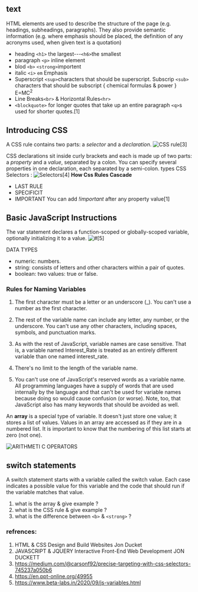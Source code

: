 ## text
HTML elements are used to describe the structure of the page (e.g. headings, subheadings, paragraphs).
They also provide semantic information (e.g. where emphasis should be placed, the definition of any acronyms used, when given text is a quotation)
* heading `<h1>` the largest---`<h6>`the smallest
* paragraph `<p>` inline element
* blod `<b>`  `<strong>`importent
* italic `<i>`  `em` Emphasis
* Superscript `<sup>`characters that should be superscript. Subscrip `<sub>`  characters that should be subscript { chemical formulas & power }  E=MC<sup>2</sup>
* Line Breaks`<br>` & Horizontal Rules`<hr>`
* `<blockquote>` for longer quotes that take up an entire paragraph  `<q>`s used for shorter quotes.[1]
 
 ## Introducing CSS

A CSS rule contains two parts: a *selector* and a *declaration*.
![CSS rule](https://miro.medium.com/max/3840/1*naFDyXh9iGtmvNRhhFY-og.png)[3]

CSS declarations sit inside curly brackets and each is made up of two parts: a *property* and a *value*, separated by a colon. You can specify several properties in one declaration, each separated by a semi-colon.
types CSS Selectors :
![Selectors](https://cf.ppt-online.org/files/slide/k/Kbp3XcismqFREgGuz9OBIWY1vDx6MwHVeZQjC5/slide-8.jpg)[4]
**How Css Rules Cascade**
* LAST RULE
* SPECIFICIT
* IMPORTANT You can add *!important* after any property value[1]

## Basic JavaScript Instructions
The var statement declares a function-scoped or globally-scoped variable, optionally initializing it to a value.
![#](https://lh3.googleusercontent.com/-YXC3gtpMlko/X3HA5DHH6MI/AAAAAAAAB3Q/VYM81zAFldY-cItuj7GMYA0Xy7Fy0GWBgCLcBGAsYHQ/image.png)[5]

DATA TYPES
* numeric: numbers. 
* string: consists of letters and other characters within a pair of quotes.
* boolean: two values: true or false.
### Rules for Naming Variables

1. The first character must be a letter or an underscore (_). You can't use a number as the first character.

2. The rest of the variable name can include any letter, any number, or the underscore. You can't use any other characters, including spaces, symbols, and punctuation marks.

3. As with the rest of JavaScript, variable names are case sensitive. That is, a variable   named Interest_Rate is treated as an entirely different variable than one named interest_rate.

4. There's no limit to the length of the variable name.

5. You can't use one of JavaScript's reserved words as a variable name. All programming languages have a supply of words that are used internally by the language and that can't be used for variable names because doing so would cause confusion (or worse). Note, too, that JavaScript also has many keywords that should be avoided as well.

An **array** is a special type of variable. It doesn't just store one value; it stores a list of values. Values in an array are accessed as if they are in a numbered list. It is important to know that the numbering of this list starts at zero (not one).

![ARITHMETI C OPERATORS ](https://www.devopsschool.com/blog/wp-content/uploads/2020/07/JavaScript-Arithmatic-Operators.png)

## switch statements
A switch statement starts with a variable called the switch value. Each case indicates a possible value for this variable and the code that should run if the variable matches that value. 


1. what is the array & give example ?
2. what is the CSS rule & give example ?
3. what is the difference between `<b>` & `<strong>` ?


### refrences:
1. HTML & CSS Design and Build Websites Jon Ducket
2. JAVASCRIPT & JQUERY Interactive Front-End Web Development JON DUCKETT 
3. https://medium.com/@carsonf92/precise-targeting-with-css-selectors-745237a050b6
4. https://en.ppt-online.org/49955
5. https://www.beta-labs.in/2020/09/js-variables.html